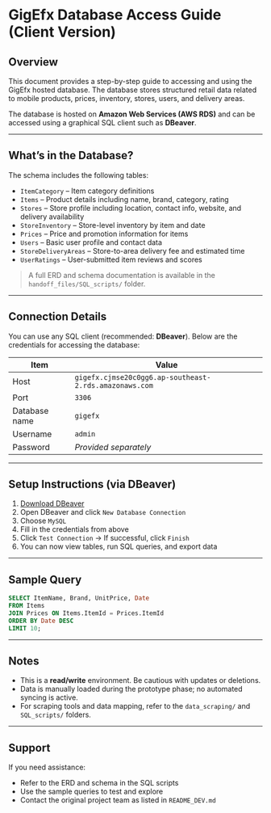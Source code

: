 # GigEfx Database Access Guide (Client Version)

## Overview

This document provides a step-by-step guide to accessing and using the GigEfx hosted database. The database stores structured retail data related to mobile products, prices, inventory, stores, users, and delivery areas.

The database is hosted on **Amazon Web Services (AWS RDS)** and can be accessed using a graphical SQL client such as **DBeaver**.

---

## What’s in the Database?

The schema includes the following tables:

- `ItemCategory` – Item category definitions
- `Items` – Product details including name, brand, category, rating
- `Stores` – Store profile including location, contact info, website, and delivery availability
- `StoreInventory` – Store-level inventory by item and date
- `Prices` – Price and promotion information for items
- `Users` – Basic user profile and contact data
- `StoreDeliveryAreas` – Store-to-area delivery fee and estimated time
- `UserRatings` – User-submitted item reviews and scores

> A full ERD and schema documentation is available in the `handoff_files/SQL_scripts/` folder.

---

## Connection Details

You can use any SQL client (recommended: **DBeaver**). Below are the credentials for accessing the database:

| Item              | Value                                                 |
|-------------------|-------------------------------------------------------|
| Host              | `gigefx.cjmse20c0gg6.ap-southeast-2.rds.amazonaws.com` |
| Port              | `3306`                                                |
| Database name     | `gigefx`                                              |
| Username          | `admin`                                               |
| Password          | _Provided separately_                                 |

---

## Setup Instructions (via DBeaver)

1. [Download DBeaver](https://dbeaver.io/download/)
2. Open DBeaver and click `New Database Connection`
3. Choose `MySQL`
4. Fill in the credentials from above
5. Click `Test Connection` → If successful, click `Finish`
6. You can now view tables, run SQL queries, and export data


---

## Sample Query

```sql
SELECT ItemName, Brand, UnitPrice, Date
FROM Items
JOIN Prices ON Items.ItemId = Prices.ItemId
ORDER BY Date DESC
LIMIT 10;
```

---

## Notes

- This is a **read/write** environment. Be cautious with updates or deletions.
- Data is manually loaded during the prototype phase; no automated syncing is active.
- For scraping tools and data mapping, refer to the `data_scraping/` and `SQL_scripts/` folders.

---

## Support

If you need assistance:
- Refer to the ERD and schema in the SQL scripts
- Use the sample queries to test and explore
- Contact the original project team as listed in `README_DEV.md`
